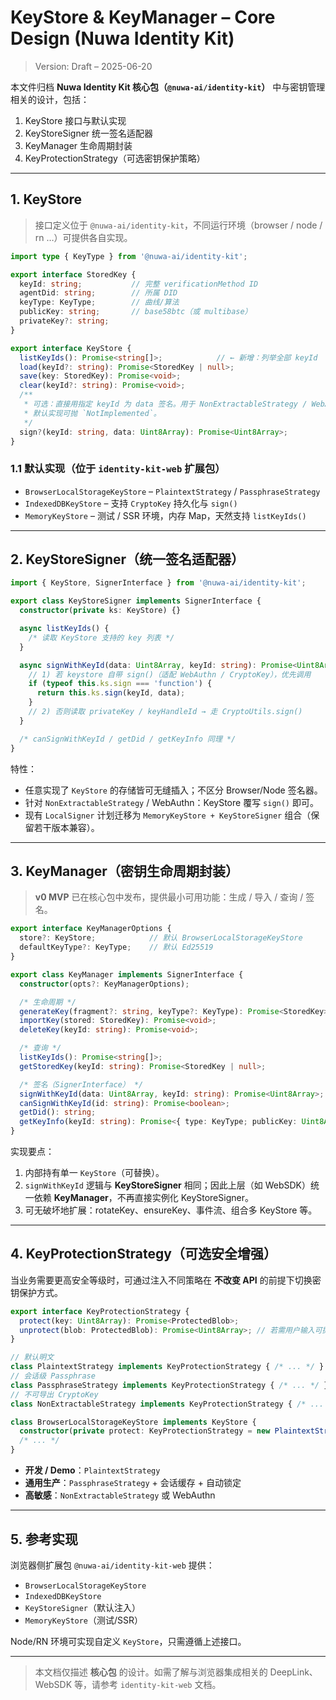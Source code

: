 # KeyStore & KeyManager – Core Design (Nuwa Identity Kit)

> Version: Draft – 2025-06-20

本文件归档 **Nuwa Identity Kit 核心包（`@nuwa-ai/identity-kit`）** 中与密钥管理相关的设计，包括：

1. KeyStore 接口与默认实现
2. KeyStoreSigner 统一签名适配器
3. KeyManager 生命周期封装
4. KeyProtectionStrategy（可选密钥保护策略）

---

## 1. KeyStore

> 接口定义位于 `@nuwa-ai/identity-kit`，不同运行环境（browser / node / rn …）可提供各自实现。

```ts
import type { KeyType } from '@nuwa-ai/identity-kit';

export interface StoredKey {
  keyId: string;           // 完整 verificationMethod ID
  agentDid: string;        // 所属 DID
  keyType: KeyType;        // 曲线/算法
  publicKey: string;       // base58btc（或 multibase）
  privateKey?: string;
}

export interface KeyStore {
  listKeyIds(): Promise<string[]>;            // ← 新增：列举全部 keyId
  load(keyId?: string): Promise<StoredKey | null>;
  save(key: StoredKey): Promise<void>;
  clear(keyId?: string): Promise<void>;
  /**
   * 可选：直接用指定 keyId 为 data 签名。用于 NonExtractableStrategy / WebAuthn。
   * 默认实现可抛 `NotImplemented`。
   */
  sign?(keyId: string, data: Uint8Array): Promise<Uint8Array>;
}
```

### 1.1 默认实现（位于 `identity-kit-web` 扩展包）

* `BrowserLocalStorageKeyStore` – `PlaintextStrategy` / `PassphraseStrategy`
* `IndexedDBKeyStore` – 支持 `CryptoKey` 持久化与 `sign()`
* `MemoryKeyStore` – 测试 / SSR 环境，内存 Map，天然支持 `listKeyIds()`

---

## 2. KeyStoreSigner（统一签名适配器）

```ts
import { KeyStore, SignerInterface } from '@nuwa-ai/identity-kit';

export class KeyStoreSigner implements SignerInterface {
  constructor(private ks: KeyStore) {}

  async listKeyIds() {
    /* 读取 KeyStore 支持的 key 列表 */
  }

  async signWithKeyId(data: Uint8Array, keyId: string): Promise<Uint8Array> {
    // 1) 若 keystore 自带 sign()（适配 WebAuthn / CryptoKey），优先调用
    if (typeof this.ks.sign === 'function') {
      return this.ks.sign(keyId, data);
    }
    // 2) 否则读取 privateKey / keyHandleId → 走 CryptoUtils.sign()
  }

  /* canSignWithKeyId / getDid / getKeyInfo 同理 */
}
```

特性：

* 任意实现了 `KeyStore` 的存储皆可无缝插入；不区分 Browser/Node 签名器。
* 针对 `NonExtractableStrategy` / WebAuthn：KeyStore 覆写 `sign()` 即可。
* 现有 `LocalSigner` 计划迁移为 `MemoryKeyStore + KeyStoreSigner` 组合（保留若干版本兼容）。

---

## 3. KeyManager（密钥生命周期封装）

> **v0 MVP** 已在核心包中发布，提供最小可用功能：生成 / 导入 / 查询 / 签名。

```ts
export interface KeyManagerOptions {
  store?: KeyStore;            // 默认 BrowserLocalStorageKeyStore
  defaultKeyType?: KeyType;    // 默认 Ed25519
}

export class KeyManager implements SignerInterface {
  constructor(opts?: KeyManagerOptions);

  /* 生命周期 */
  generateKey(fragment?: string, keyType?: KeyType): Promise<StoredKey>;
  importKey(stored: StoredKey): Promise<void>;
  deleteKey(keyId: string): Promise<void>;

  /* 查询 */
  listKeyIds(): Promise<string[]>;
  getStoredKey(keyId: string): Promise<StoredKey | null>;

  /* 签名（SignerInterface） */
  signWithKeyId(data: Uint8Array, keyId: string): Promise<Uint8Array>;
  canSignWithKeyId(id: string): Promise<boolean>;
  getDid(): string;
  getKeyInfo(keyId: string): Promise<{ type: KeyType; publicKey: Uint8Array } | undefined>;
}
```

实现要点：

1. 内部持有单一 `KeyStore`（可替换）。
2. `signWithKeyId` 逻辑与 **KeyStoreSigner** 相同；因此上层（如 WebSDK）统一依赖 **KeyManager**，不再直接实例化 KeyStoreSigner。
3. 可无破坏地扩展：rotateKey、ensureKey、事件流、组合多 KeyStore 等。

---

## 4. KeyProtectionStrategy（可选安全增强）

当业务需要更高安全等级时，可通过注入不同策略在 **不改变 API** 的前提下切换密钥保护方式。

```ts
export interface KeyProtectionStrategy {
  protect(key: Uint8Array): Promise<ProtectedBlob>;
  unprotect(blob: ProtectedBlob): Promise<Uint8Array>; // 若需用户输入可抛异常
}

// 默认明文
class PlaintextStrategy implements KeyProtectionStrategy { /* ... */ }
// 会话级 Passphrase
class PassphraseStrategy implements KeyProtectionStrategy { /* ... */ }
// 不可导出 CryptoKey
class NonExtractableStrategy implements KeyProtectionStrategy { /* ... */ }

class BrowserLocalStorageKeyStore implements KeyStore {
  constructor(private protect: KeyProtectionStrategy = new PlaintextStrategy()) {}
  /* ... */
}
```

* **开发 / Demo**：`PlaintextStrategy`
* **通用生产**：`PassphraseStrategy` + 会话缓存 + 自动锁定
* **高敏感**：`NonExtractableStrategy` 或 WebAuthn

---

## 5. 参考实现

浏览器侧扩展包 `@nuwa-ai/identity-kit-web` 提供：

* `BrowserLocalStorageKeyStore`
* `IndexedDBKeyStore`
* `KeyStoreSigner`（默认注入）
* `MemoryKeyStore`（测试/SSR）

Node/RN 环境可实现自定义 `KeyStore`，只需遵循上述接口。

---

> 本文档仅描述 **核心包** 的设计。如需了解与浏览器集成相关的 DeepLink、WebSDK 等，请参考 `identity-kit-web` 文档。 